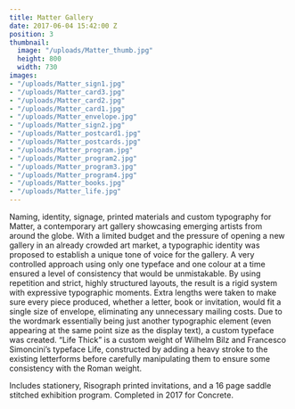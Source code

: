 ```yaml
---
title: Matter Gallery
date: 2017-06-04 15:42:00 Z
position: 3
thumbnail:
  image: "/uploads/Matter_thumb.jpg"
  height: 800
  width: 730
images:
- "/uploads/Matter_sign1.jpg"
- "/uploads/Matter_card3.jpg"
- "/uploads/Matter_card2.jpg"
- "/uploads/Matter_card1.jpg"
- "/uploads/Matter_envelope.jpg"
- "/uploads/Matter_sign2.jpg"
- "/uploads/Matter_postcard1.jpg"
- "/uploads/Matter_postcards.jpg"
- "/uploads/Matter_program.jpg"
- "/uploads/Matter_program2.jpg"
- "/uploads/Matter_program3.jpg"
- "/uploads/Matter_program4.jpg"
- "/uploads/Matter_books.jpg"
- "/uploads/Matter_life.jpg"
---
```


Naming, identity, signage, printed materials and custom typography for Matter, a contemporary art gallery showcasing emerging artists from around the globe. With a limited budget and the pressure of opening a new gallery in an already crowded art market, a typographic identity was proposed to establish a unique tone of voice for the gallery. A very controlled approach using only one typeface and one colour at a time ensured a level of consistency that would be unmistakable. By using repetition and strict, highly structured layouts, the result is a rigid system with expressive typographic moments. Extra lengths were taken to make sure every piece produced, whether a letter, book or invitation, would fit a single size of envelope, eliminating any unnecessary mailing costs. Due to the wordmark essentially being just another typographic element (even appearing at the same point size as the display text), a custom typeface was created. “Life Thick” is a custom weight of Wilhelm Bilz and Francesco Simoncini’s typeface Life, constructed by adding a heavy stroke to the existing letterforms before carefully manipulating them to ensure some consistency with the Roman weight.

Includes stationery, Risograph printed invitations, and a 16 page saddle stitched exhibition program. Completed in 2017 for Concrete.